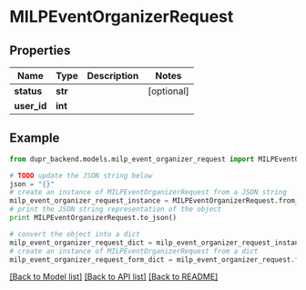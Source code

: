 # MILPEventOrganizerRequest


## Properties
Name | Type | Description | Notes
------------ | ------------- | ------------- | -------------
**status** | **str** |  | [optional] 
**user_id** | **int** |  | 

## Example

```python
from dupr_backend.models.milp_event_organizer_request import MILPEventOrganizerRequest

# TODO update the JSON string below
json = "{}"
# create an instance of MILPEventOrganizerRequest from a JSON string
milp_event_organizer_request_instance = MILPEventOrganizerRequest.from_json(json)
# print the JSON string representation of the object
print MILPEventOrganizerRequest.to_json()

# convert the object into a dict
milp_event_organizer_request_dict = milp_event_organizer_request_instance.to_dict()
# create an instance of MILPEventOrganizerRequest from a dict
milp_event_organizer_request_form_dict = milp_event_organizer_request.from_dict(milp_event_organizer_request_dict)
```
[[Back to Model list]](../README.md#documentation-for-models) [[Back to API list]](../README.md#documentation-for-api-endpoints) [[Back to README]](../README.md)



